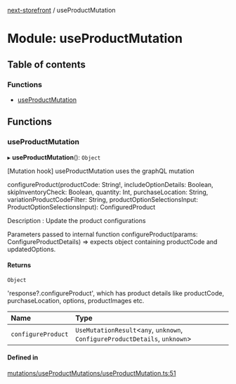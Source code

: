 [next-storefront](../README.md) / useProductMutation

# Module: useProductMutation

## Table of contents

### Functions

- [useProductMutation](useProductMutation.md#useproductmutation)

## Functions

### useProductMutation

▸ **useProductMutation**(): `Object`

[Mutation hook] useProductMutation uses the graphQL mutation

</b>configureProduct(productCode: String!, includeOptionDetails: Boolean, skipInventoryCheck: Boolean, quantity: Int, purchaseLocation: String, variationProductCodeFilter: String, productOptionSelectionsInput: ProductOptionSelectionsInput): ConfiguredProduct</b>

Description : Update the product configurations

Parameters passed to internal function configureProduct(params: ConfigureProductDetails) => expects object containing productCode and updatedOptions.

#### Returns

`Object`

'response?.configureProduct', which has product details like productCode, purchaseLocation, options, productImages etc.

| Name               | Type                                                                         |
| :----------------- | :--------------------------------------------------------------------------- |
| `configureProduct` | `UseMutationResult`<`any`, `unknown`, `ConfigureProductDetails`, `unknown`\> |

#### Defined in

[mutations/useProductMutations/useProductMutation.ts:51](https://github.com/KiboSoftware/nextjs-storefront/blob/561a164/hooks/mutations/useProductMutations/useProductMutation.ts#L51)

